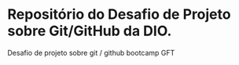 # Repositório do Desafio de Projeto sobre Git/GitHub da DIO.

Desafio de projeto sobre git / github bootcamp GFT
